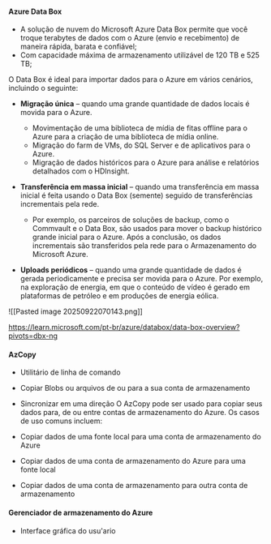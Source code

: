#### Azure Data Box

- A solução de nuvem do Microsoft Azure Data Box permite que você troque terabytes de dados com o Azure (envio e recebimento) de maneira rápida, barata e confiável;
- Com capacidade máxima de armazenamento utilizável de 120 TB e 525 TB;

O Data Box é ideal para importar dados para o Azure em vários cenários, incluindo o seguinte:

- **Migração única** – quando uma grande quantidade de dados locais é movida para o Azure.
    - Movimentação de uma biblioteca de mídia de fitas offline para o Azure para a criação de uma biblioteca de mídia online.
    - Migração do farm de VMs, do SQL Server e de aplicativos para o Azure.
    - Migração de dados históricos para o Azure para análise e relatórios detalhados com o HDInsight.

- **Transferência em massa inicial** – quando uma transferência em massa inicial é feita usando o Data Box (semente) seguido de transferências incrementais pela rede.
    - Por exemplo, os parceiros de soluções de backup, como o Commvault e o Data Box, são usados para mover o backup histórico grande inicial para o Azure. Após a conclusão, os dados incrementais são transferidos pela rede para o Armazenamento do Microsoft Azure.

- **Uploads periódicos** – quando uma grande quantidade de dados é gerada periodicamente e precisa ser movida para o Azure. Por exemplo, na exploração de energia, em que o conteúdo de vídeo é gerado em plataformas de petróleo e em produções de energia eólica.

![[Pasted image 20250922070143.png]]

https://learn.microsoft.com/pt-br/azure/databox/data-box-overview?pivots=dbx-ng

#### AzCopy

- Utilitário de linha de comando
- Copiar Blobs ou arquivos de ou para a sua conta de armazenamento
- Sincronizar em uma direção
O AzCopy pode ser usado para copiar seus dados para, de ou entre contas de armazenamento do Azure. Os casos de uso comuns incluem:

- Copiar dados de uma fonte local para uma conta de armazenamento do Azure
- Copiar dados de uma conta de armazenamento do Azure para uma fonte local
- Copiar dados de uma conta de armazenamento para outra conta de armazenamento

#### Gerenciador de armazenamento do Azure

- Interface gráfica do usu'ario